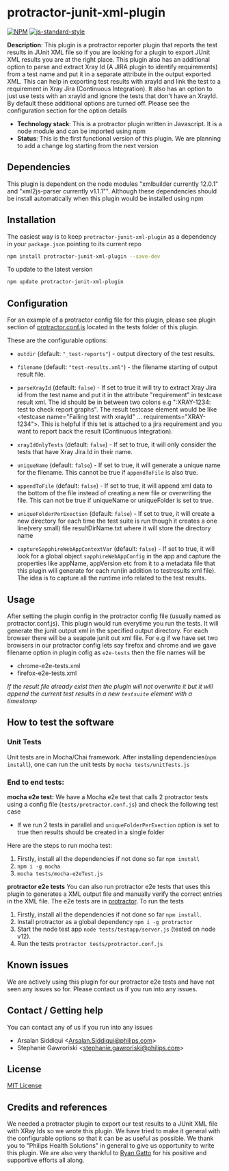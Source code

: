 # protractor-junit-xml-plugin
[![NPM](https://img.shields.io/npm/v/protractor-junit-xml-plugin.svg)](https://www.npmjs.com/package/protractor-junit-xml-plugin)
[![js-standard-style](https://img.shields.io/badge/code%20style-standard-brightgreen.svg?style=flat-square)](https://scm.sapphirepri.com/arsalan.siddiqui/protractor-junit-xml-plugin.git)
 
**Description**: This plugin is a protractor reporter plugin that reports the test results in JUnit XML file so if you are looking for a plugin to export JUnit XML results you are at the right place. 
This plugin also has an additional option to parse and extract Xray Id (A JIRA plugin to identify requirements) from a test name and put it in a separate attribute in the output exported XML. This can help in exporting test results with xrayId and link the test to a requirement in Xray Jira (Continuous Integration). It also has an option to just use tests with an xrayId and ignore the tests that don't have an XrayId. By default these additional options are turned off. Please see the configuration section for the option details

- **Technology stack**: This is a protractor plugin written in Javascript. It is a node module and can be imported using npm  
- **Status**:  This is the first functional version of this plugin. We are planning to add a change log starting from the next version  

## Dependencies
This plugin is dependent on the node modules "xmlbuilder currently 12.0.1" and "xml2js-parser currently v1.1.1"". Although these dependencies should be install automatically when this plugin would be installed using npm

## Installation

The easiest way is to keep `protractor-junit-xml-plugin` as a dependency in your `package.json` pointing to its current repo 

```bash
npm install protractor-junit-xml-plugin --save-dev
```

To update to the latest version
```bash
npm update protractor-junit-xml-plugin
```

## Configuration

For an example of a protractor config file for this plugin, please see plugin section of [protractor.conf.js](tests/protractor.conf.js) located in the tests folder of this plugin.

These are the configurable options:

* `outdir` (default: `"_test-reports"`) - output directory of the test results.

* `filename` (default: `"test-results.xml"`) - the filename starting of output result file. 

* `parseXrayId` (default: `false`) - If set to true it will try to extract Xray Jira id from the test name and put it in the attribute "requirement" in testcase result xml. The id should be in between two colons e.g ":XRAY-1234: test to check report graphs". The result testcase element would be like <testcase name="Failing test with xrayId" ... requirements="XRAY-1234">. This is helpful if this tet is attached to a jira requirement and you want to report back the result (Continuous Integration).

* `xrayIdOnlyTests` (default: `false`) - If set to true, it will only consider the tests that have Xray Jira Id in their name.

* `uniqueName` (default: `false`) - If set to true, it will generate a unique name for the filename. This cannot be true if `appendToFile` is also true.

* `appendToFile` (default: `false`) - If set to true, it will append xml data to the bottom of the file instead of creating a new file or overwriting the file. This can not be true if uniqueName or uniqueFolder is set to true.

* `uniqueFolderPerExection` (default: `false`) - If set to true, it will create a new directory for each time the test suite is run though it creates a one line(very small) file resultDirName.txt where it will store the directory name

* `captureSapphireWebAppContextVar` (default: `false`) - If set to true, it will look for a global object `sapphireWebAppConfig` in the app and capture the properties like appName, appVersion etc from it to a metadata file that this plugin will generate for each run(in addition to testresults xml file). The idea is to capture all the runtime info related to the test results.

## Usage

After setting the plugin config in the protractor config file (usually named as protractor.conf.js). This plugin would run everytime you run the tests. It will generate the junit output xml in the specified output directory. For each browser there will be a seapate junit out xml file. For e.g if we have set two browsers in our protractor config lets say firefox and chrome and we gave filename option in plugin cofig as `e2e-tests` then the file names will be
- chrome-e2e-tests.xml
- firefox-e2e-tests.xml

*If the result file already exist then the plugin will not overwrite it but it will append the current test results in a new `testsuite` element with a timestamp*

## How to test the software

### **Unit Tests**
Unit tests are in Mocha/Chai framework. After installing dependencies(`npm install`), one can run the unit tests by `mocha tests/unitTests.js`

### **End to end tests:**

**mocha e2e test:**
We have a Mocha e2e test that calls 2 protractor tests using a config file (`tests/protractor.conf.js`) and check the following test case 
* If we run 2 tests in parallel and `uniqueFolderPerExection` option is set to true then results should be created in a single folder

Here are the steps to run mocha test:
 1. Firstly, install all the dependencies if not done so far `npm install`
 2. `npm i -g mocha`
 3. `mocha tests/mocha-e2eTest.js`


**protractor e2e tests**
You can also run protractor e2e tests that uses this plugin to generates a XML output file and manually verify the correct entries in the XML file. The e2e tests are in [protractor](https://www.protractortest.org/#/). To run the tests 
1. Firstly, install all the dependencies if not done so far `npm install`.
2. Install protractor as a global dependency `npm i -g protractor`
3. Start the node test app `node tests/testapp/server.js` (tested on node v12).
4. Run the tests `protractor tests/protractor.conf.js`

## Known issues

We are actively using this plugin for our protractor e2e tests and have not seen any issues so for. Please contact us if you run into any issues.

## Contact / Getting help

You can contact any of us if you run into any issues 
- Arsalan Siddiqui <<Arsalan.Siddiqui@philips.com>>
- Stephanie Gawroriski <<stephanie.gawroriski@philips.com>>

## License

[MIT License](LICENSE.md) 

## Credits and references

We needed a protractor plugin to export our test results to a JUnit XML file with XRay Ids so we wrote this plugin. We have tried to make it general with the configurable options so that it can be as useful as possible. 
We thank you to "Philips Health Solutions" in general to give us opportunity to write this plugin. We are also very thankful to [Ryan Gatto](mailto:Ryan.Gatto@philips.com) for his positive and supportive efforts all along.
